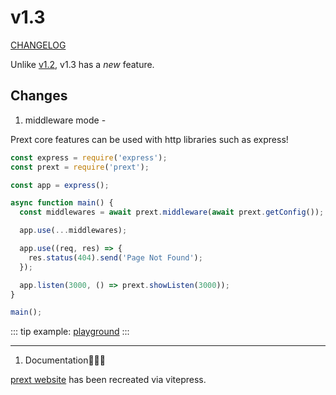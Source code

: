 # v1.3 <Badge type="tip" text="release" />

[CHANGELOG](https://github.com/do4ng/prext/blob/main/packages/prext/CHANGELOG.md#130-2023-04-09)

Unlike [v1.2](/blog/v1-2), v1.3 has a _new_ feature.

## Changes

1. middleware mode - <Badge type="warning" text="beta" />

Prext core features can be used with http libraries such as express!

```ts
const express = require('express');
const prext = require('prext');

const app = express();

async function main() {
  const middlewares = await prext.middleware(await prext.getConfig());

  app.use(...middlewares);

  app.use((req, res) => {
    res.status(404).send('Page Not Found');
  });

  app.listen(3000, () => prext.showListen(3000));
}

main();
```

::: tip
example: [playground](https://github.com/do4ng/prext/tree/main/playground/middleware)
:::

---

1. Documentation🎉🎉🎉

[prext website](https://prext.netlify.app) has been recreated via vitepress.
